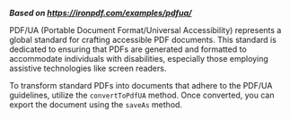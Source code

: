 ***Based on <https://ironpdf.com/examples/pdfua/>***

PDF/UA (Portable Document Format/Universal Accessibility) represents a global standard for crafting accessible PDF documents. This standard is dedicated to ensuring that PDFs are generated and formatted to accommodate individuals with disabilities, especially those employing assistive technologies like screen readers.

To transform standard PDFs into documents that adhere to the PDF/UA guidelines, utilize the `convertToPdfUA` method. Once converted, you can export the document using the `saveAs` method.